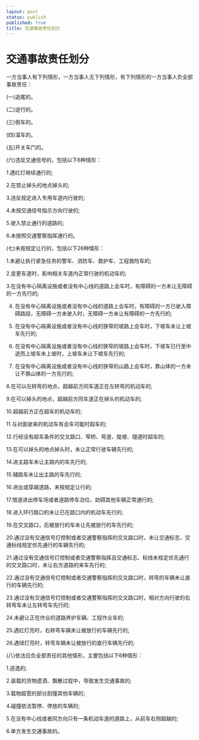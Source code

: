 ```yaml
---
layout: post
status: publish
published: true
title: 交通事故责任划分
---
```


交通事故责任划分
===============

一方当事人有下列情形，一方当事人无下列情形，有下列情形的一方当事人负全部事故责任：

(一)追尾的。

(二)逆行的。

(三)倒车的。

(四)溜车的。

(五)开关车门的。

(六)违反交通信号的，包括以下6种情形：

1.遇红灯继续通行的;

2.在禁止掉头的地点掉头的;

3.违反规定进入专用车道内行驶的;

4.未按交通信号指示方向行驶的;

5.驶入禁止通行的道路的;

6.未按照交通警察指挥通行的。

(七)未按规定让行的，包括以下26种情形：

1.未避让执行紧急任务的警车、消防车、救护车、工程救险车的;

2.变更车道时，影响相关车道内正常行驶的机动车的;

3.在没有中心隔离设施或者没有中心线的道路上会车时，有障碍的一方未让无障碍的一方先行的;

4. 在没有中心隔离设施或者没有中心线的道路上会车时，有障碍的一方已驶入障碍路段，无障碍一方未驶入时，无障碍一方未让有障碍的一方先行的;

5. 在没有中心隔离设施或者没有中心线的狭窄的坡路上会车时，下坡车未让上坡车先行的;

6. 在没有中心隔离设施或者没有中心线的狭窄的坡路上会车时，下坡车已行至中途而上坡车未上坡时，上坡车未让下坡车先行的;

7. 在没有中心隔离设施或者没有中心线的狭窄的山路上会车时，靠山体的一方未让不靠山体的一方先行的;

8.在可以左转弯的地点，超越前方同车道正在左转弯的机动车的;

9.在可以掉头的地点，超越前方同车道正在掉头的机动车的;

10.超越前方正在超车的机动车的;

11.与对面驶来的机动车有会车可能时超车的;

12.行经没有超车条件的交叉路口、窄桥、弯道、陡坡、隧道时超车的;

13.在可以掉头的地点掉头时，未让正常行驶车辆先行的;

14.进主路车未让主路内的车先行的;

15.辅路车未让出主路的车先行的;

16.进出或穿越道路，未按规定让行的;

17.借道进出停车场或者道路停车泊位，妨碍其他车辆正常通行的;

18.进入环行路口的未让已在路口内的机动车先行的;

19.在交叉路口，后被放行的车未让先被放行的车先行的;

20.通过没有交通信号灯控制或者交通警察指挥的交叉路口时，未让交通标志、交通标线规定优先通行的车辆先行的;

21.通过没有交通信号灯控制或者交通警察指挥且交通标志、标线未规定优先通行的交叉路口时，未让右方道路的来车先行的;

22.通过没有交通信号灯控制或者交通警察指挥的交叉路口时，转弯的车辆未让直行的车辆先行的;

23.通过没有交通信号灯控制或者交通警察指挥的交叉路口时，相对方向行驶的右转弯车未让左转弯车先行的;

24.未避让正在作业的道路养护车辆、工程作业车的;

25.遇红灯亮时，右转弯车辆未让被放行的车辆先行的;

26.遇绿灯亮时，转弯车辆未让被放行的直行车辆先行的;

(八)依法应负全部责任的其他情形，主要包括以下6种情形：

1.逃逸的;

2.装载的货物遗洒、飘散过程中，导致发生交通事故的;

3.载物超宽的部分刮撞其他车辆的;

4.碰撞依法暂停、停放的车辆的;

5.在没有中心线或者同方向只有一条机动车道的道路上，从前车右侧超越的;

6.单方发生交通事故的。
